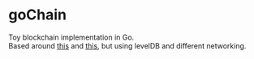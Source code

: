# goChain

Toy blockchain implementation in Go.  
Based around [this](https://www.youtube.com/watch?v=mYlHT9bB6OE) and [this](https://developer.bitcoin.org/devguide/index.html), but using levelDB and different networking.

